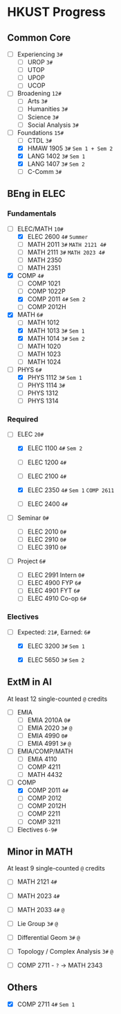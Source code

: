 # HKUST Progress

## Common Core

- [ ] Experiencing `3#`
  - [ ] UROP `3#`
  - [ ] UTOP
  - [ ] UPOP
  - [ ] UCOP
- [ ] Broadening `12#`
  - [ ] Arts `3#`
  - [ ] Humanities `3#`
  - [ ] Science `3#`
  - [ ] Social Analysis `3#`

- [ ] Foundations `15#`
  - [ ] CTDL `3#`
  - [x] HMAW 1905 `3#` `Sem 1 + Sem 2`
  - [x] LANG 1402 `3#` `Sem 1`
  - [x] LANG 1407 `3#` `Sem 2`
  - [ ] C-Comm `3#`

## BEng in ELEC

### Fundamentals

- [ ] ELEC/MATH `10#`
  - [x] ELEC 2600 `4#` `Summer`
  - [ ] MATH 2011 `3#` `MATH 2121 4#`
  - [ ] MATH 2111 `3#` `MATH 2023 4#`
  - [ ] MATH 2350
  - [ ] MATH 2351
- [x] COMP `4#`
  - [ ] COMP 1021
  - [ ] COMP 1022P
  - [x] COMP 2011 `4#` `Sem 2`
  - [ ] COMP 2012H

- [x] MATH `6#`
  - [ ] MATH 1012
  - [x] MATH 1013 `3#` `Sem 1`
  - [x] MATH 1014 `3#` `Sem 2`
  - [ ] MATH 1020
  - [ ] MATH 1023
  - [ ] MATH 1024
- [ ] PHYS `6#`
  - [x] PHYS 1112 `3#` `Sem 1`
  - [ ] PHYS 1114 `3#` 
  - [ ] PHYS 1312
  - [ ] PHYS 1314

### Required

- [ ] ELEC `20#`

  - [x] ELEC 1100 `4#` `Sem 2`

  - [ ] ELEC 1200 `4#`

  - [ ] ELEC 2100 `4#`

  - [x] ELEC 2350 `4#` `Sem 1` `COMP 2611`

  - [ ] ELEC 2400 `4#`

- [ ] Seminar `0#`
  - [ ] ELEC 2010 `0#`
  - [ ] ELEC 2910 `0#`
  - [ ] ELEC 3910 `0#`

- [ ] Project `6#`
  - [ ] ELEC 2991 Intern `0#`
  - [ ] ELEC 4900 FYP `6#` 
  - [ ] ELEC 4901 FYT `6#`
  - [ ] ELEC 4910 Co-op `6#`

### Electives

- [ ] Expected: `21#`, Earned: `6#`

  - [x] ELEC 3200 `3#` `Sem 1`

  - [x] ELEC 5650 `3#` `Sem 2`

## ExtM in AI

At least 12 single-counted `@` credits 

- [ ] EMIA
  - [ ] EMIA 2010A `0#`
  - [ ] EMIA 2020 `3#` `@`
  - [ ] EMIA 4990 `0#`
  - [ ] EMIA 4991 `3#` `@`

- [ ] EMIA/COMP/MATH
  - [ ] EMIA 4110
  - [ ] COMP 4211
  - [ ] MATH 4432
- [ ] COMP
  - [x] COMP 2011 `4#`
  - [ ] COMP 2012
  - [ ] COMP 2012H
  - [ ] COMP 2211
  - [ ] COMP 3211

- [ ] Electives `6-9#`

## Minor in MATH

At least 9 single-counted `@` credits

- [ ] MATH 2121 `4#`

- [ ] MATH  2023 `4#`
- [ ] MATH 2033 `4#` `@`
- [ ] Lie Group `3#` `@`
- [ ] Differential Geom `3#` `@` 
- [ ] Topology / Complex Analysis `3#` `@`
- [ ] COMP 2711 - `?` -> MATH 2343

## Others

- [x] COMP 2711 `4#` `Sem 1`

